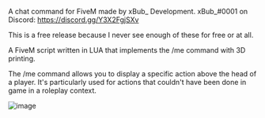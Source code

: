 A chat command for FiveM made by xBub_ Development. xBub_#0001 on Discord: https://discord.gg/Y3X2FgjSXv

This is a free release because I never see enough of these for free or at all.

A FiveM script written in LUA that implements the /me command with 3D printing.

The /me command allows you to display a specific action above the head of a player. It's particularly used for actions that couldn't have been done in game in a roleplay context.

![image](https://user-images.githubusercontent.com/75557986/129526726-2c4d2cdb-40d8-4e75-a698-e324d780f573.png)
